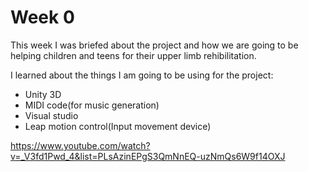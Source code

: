 # Week 0

This week I was briefed about the project and how we are going to be helping children and teens for their upper limb rehibilitation.

I learned about the things I am going to be using for the project:
* Unity 3D
* MIDI code(for music generation)
* Visual studio
* Leap motion control(Input movement device)

https://www.youtube.com/watch?v=_V3fd1Pwd_4&list=PLsAzinEPgS3QmNnEQ-uzNmQs6W9f14OXJ
<!--stackedit_data:
eyJoaXN0b3J5IjpbNTcxODE1Mzc3XX0=
-->